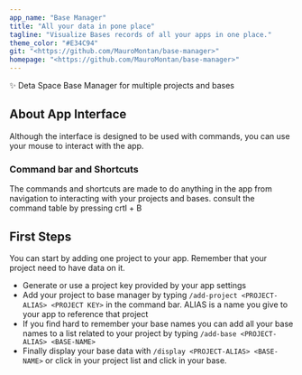 ```yaml
---
app_name: "Base Manager"
title: "All your data in pone place"
tagline: "Visualize Bases records of all your apps in one place."
theme_color: "#E34C94"
git: "<https://github.com/MauroMontan/base-manager>"
homepage: "<https://github.com/MauroMontan/base-manager>"
---
```


✨ Deta Space Base Manager for multiple projects and bases

## About App Interface

Although the interface is designed to be used with commands, you can use your mouse to interact with the app.

### Command bar and Shortcuts

The commands and shortcuts are made to do anything in the app from navigation to interacting with your projects and bases. consult the command table by pressing crtl + B

## First Steps

You can start by adding one project to your app. Remember that your project need to have data on it.

- Generate or use a project key provided by your app settings
- Add your project to base manager by typing `/add-project <PROJECT-ALIAS> <PROJECT KEY>` in the command bar. ALIAS is a name you give to your app to reference that project
- If you find hard to remember your base names you can add all your base names to a list related to your project by typing `/add-base <PROJECT-ALIAS> <BASE-NAME>`
- Finally display your base data with `/display <PROJECT-ALIAS> <BASE-NAME>` or click in your project list and click in your base.
